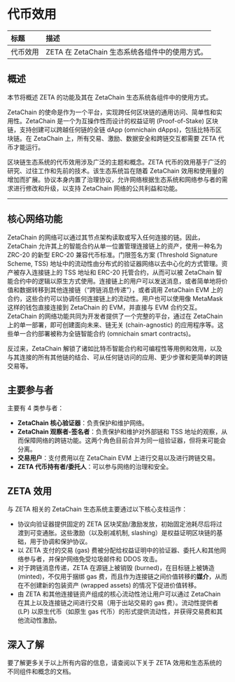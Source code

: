 # 代币效用

| 标题 | 描述 |
| :- | :- |
| 代币效用 | ZETA 在 ZetaChain 生态系统各组件中的使用方式。|

## 概述

本节将概述 ZETA 的功能及其在 ZetaChain 生态系统各组件中的使用方式。

ZetaChain 的使命是作为一个平台，实现跨任何区块链的通用访问、简单性和实用性。ZetaChain 是一个为互操作性而设计的权益证明 (Proof-of-Stake) 区块链，支持创建可以跨越任何链的全链 dApp (omnichain dApps)，包括比特币区块链。在 ZetaChain 上，所有交易、激励、数据安全和跨链交互都需要 ZETA 代币才能运行。

区块链生态系统的代币效用涉及广泛的主题和概念。ZETA 代币的效用基于广泛的研究、过往工作和先前的技术。该生态系统旨在随着 ZetaChain 效用和使用量的增加而扩展。协议本身内置了治理协议，允许网络根据生态系统和网络参与者的需求进行修改和升级，以支持 ZetaChain 网络的公共利益和功能。

***

## 核心网络功能

ZetaChain 的网络可以通过其节点架构读取或写入任何连接的链。因此，ZetaChain 允许其上的智能合约从单一位置管理连接链上的资产，使用一种名为 ZRC-20 的新型 ERC-20 兼容代币标准。门限签名方案 (Threshold Signature Scheme, TSS) 地址中的流动性由分布式的验证器网络以去中心化的方式管理。资产被存入连接链上的 TSS 地址和 ERC-20 托管合约，从而可以被 ZetaChain 智能合约中的逻辑以原生方式使用。连接链上的用户可以发送消息，或者简单地将价值和数据转移到其他连接链（“跨链消息传递”），或者调用 ZetaChain EVM 上的合约，这些合约可以协调任何连接链上的流动性。用户也可以使用像 MetaMask 这样的钱包直接连接到 ZetaChain 的 EVM，并直接与 EVM 合约交互。ZetaChain 的网络功能共同为开发者提供了一个完整的平台，通过在 ZetaChain 上的单一部署，即可创建面向未来、链无关 (chain-agnostic) 的应用程序等。这些单一合约部署被称为全链智能合约 (omnichain smart contracts)。

反过来，ZetaChain 解锁了诸如比特币智能合约和可编程性等用例和效用，以及与其连接的所有其他链的结合、可从任何链访问的应用、更少步骤和更简单的跨链交易等。

## 主要参与者

主要有 4 类参与者：

* **ZetaChain 核心验证器**：负责保护和维护网络。
* **ZetaChain 观察者-签名者**：负责保护和维护对外部链和 TSS 地址的观察，从而保障网络的跨链功能。这两个角色目前合并为同一组验证器，但将来可能会分离。
* **交易用户**：支付费用以在 ZetaChain EVM 上进行交易以及进行跨链交易。
* **ZETA 代币持有者/委托人**：可以参与网络的治理和安全。

## ZETA 效用

与 ZETA 相关的 ZetaChain 生态系统主要通过以下核心支柱运作：

* 协议向验证器提供固定的 ZETA 区块奖励/激励发放，初始固定池耗尽后将过渡到可变通胀。这些激励（以及削减机制, slashing）是权益证明区块链的基础，用于协调和保护协议。
* 以 ZETA 支付的交易 (gas) 费被分配给权益证明中的验证器、委托人和其他网络参与者，并保护网络免受垃圾邮件和 DDOS 攻击。
* 对于跨链消息传递，ZETA 在源链上被销毁 (burned)，在目标链上被铸造 (minted)，不仅用于捆绑 gas 费，而且作为连接链之间价值转移的**媒介**，从而在不创建新的包装资产 (wrapped assets) 的情况下促进价值转移。
* 由 ZETA 和其他连接链资产组成的核心流动性池让用户可以通过 ZetaChain 在其上以及连接链之间进行交易（用于出站交易的 gas 费）。流动性提供者 (LP) 以原生代币（如原生 gas 代币）的形式提供流动性，并获得交易费和其他流动性激励。

## 深入了解

要了解更多关于以上所有内容的信息，请查阅以下关于 ZETA 效用和生态系统的不同组件和概念的文档。
